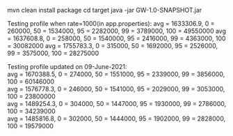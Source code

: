 mvn clean install package
cd target
java -jar GW-1.0-SNAPSHOT.jar



Testing profile when rate=1000(in app.properties):
avg = 1633306.9, 0 = 260000, 50 = 1534000, 95 = 2282000, 99 = 3789000, 100 = 49550000
avg = 1637608.8, 0 = 258000, 50 = 1540000, 95 = 2416000, 99 = 4363000, 100 = 30082000
avg = 1755783.3, 0 = 315000, 50 = 1692000, 95 = 2526000, 99 = 3575000, 100 = 28275000

Testing profile updated on 09-June-2021:  
avg = 1670388.5, 0 = 274000, 50 = 1551000, 95 = 2339000, 99 = 3856000, 100 = 60146000  
avg = 1576778.3, 0 = 246000, 50 = 1541000, 95 = 2029000, 99 = 3053000, 100 = 23800000   
avg = 1489254.3, 0 = 304000, 50 = 1447000, 95 = 1930000, 99 = 2786000, 100 = 34239000  
avg = 1485816.8, 0 = 302000, 50 = 1444000, 95 = 1902000, 99 = 2828000, 100 = 19579000


